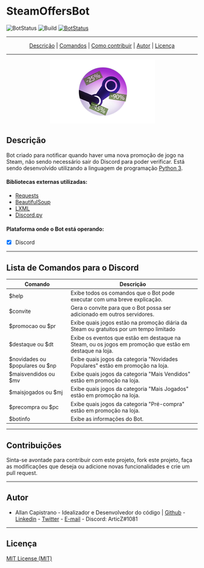 # SteamOffersBot
![BotStatus](https://img.shields.io/badge/status-offline-critical) ![Build](https://img.shields.io/badge/build-passing-success) [![BotStatus](https://img.shields.io/badge/Convite_para_Discord-48568a?logo=discord)](https://discord.com/oauth2/authorize?client_id=714852360241020929&scope=bot&permissions=485440)

------------

<p align="center">
  <a href="#descrição">Descrição</a> |
  <a href="#lista-de-comandos-para-o-discord">Comandos</a> |
  <a href="#contribuições">Como contribuir</a> |
  <a href="#autor">Autor</a> |
  <a href="#licença">Licença</a>
</p>

------------

<p align="center">
  <img src="assets/SteamOS_Logo_Edit.png">
</p>

## Descrição ##
Bot criado para notificar quando haver uma nova promoção de jogo na Steam, não sendo necessário sair do Discord para poder verificar. Está sendo desenvolvido utilizando a linguagem de programação [Python 3](https://www.python.org/downloads/).

#### Bibliotecas externas utilizadas: ####
- [Requests](https://pypi.org/project/requests/)
- [BeautifulSoup](https://pypi.org/project/beautifulsoup4/)
- [LXML](https://pypi.org/project/lxml/)
- [Discord.py](https://pypi.org/project/discord.py/)

#### Plataforma onde o Bot está operando: ####
- [x] Discord

------------

## Lista de Comandos para o Discord ##
Comando | Descrição
------- | ---------
$help | Exibe todos os comandos que o Bot pode executar com uma breve explicação.
$convite | Gera o convite para que o Bot possa ser adicionado em outros servidores.
$promocao ou $pr | Exibe quais jogos estão na promoção diária da Steam ou gratuitos por um tempo limitado
$destaque ou $dt | Exibe os eventos que estão em destaque na Steam, ou os jogos em promoção que estão em destaque na loja.
$novidades ou $populares ou $np | Exibe quais jogos da categoria "Novidades Populares" estão em promoção na loja.
$maisvendidos ou $mv | Exibe quais jogos da categoria "Mais Vendidos" estão em promoção na loja.
$maisjogados ou $mj | Exibe quais jogos da categoria "Mais Jogados" estão em promoção na loja.
$precompra ou $pc | Exibe quais jogos da categoria "Pré-compra" estão em promoção na loja.
$botinfo | Exibe as informações do Bot.

------------

## Contribuições ##
Sinta-se avontade para contribuir com este projeto, fork este projeto, faça as modificações que deseja ou adicione novas funcionalidades e crie um pull request.

------------

## Autor ##
- Allan Capistrano - Idealizador e Desenvolvedor do código | [Github](https://github.com/AllanCapistrano) - [Linkedin](https://www.linkedin.com/in/allancapistrano/) - [Twitter](https://twitter.com/ArticZoldyck) - [E-mail](https://mail.google.com/mail/u/0/?view=cm&fs=1&tf=1&source=mailto&to=asantos@ecomp.uefs.br) - Discord: ArticZ#1081

------------

## Licença ##
[MIT License (MIT)](https://github.com/AllanCapistrano/SteamOffersBot/blob/master/LICENSE)
